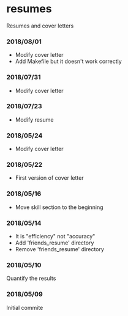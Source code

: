 # resumes
Resumes and cover letters

### 2018/08/01
* Modify cover letter
* Add Makefile but it doesn't work correctly

### 2018/07/31
* Modify cover letter

### 2018/07/23
* Modify resume

### 2018/05/24
* Modify cover letter

### 2018/05/22
* First version of cover letter

### 2018/05/16
* Move skill section to the beginning

### 2018/05/14
* It is "efficiency" not "accuracy"
* Add 'friends_resume' directory
* Remove 'friends_resume' directory

### 2018/05/10
Quantify the results

### 2018/05/09
Initial commite
